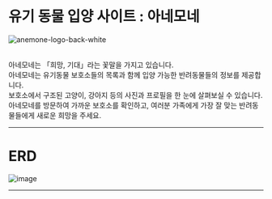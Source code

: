 # 유기 동물 입양 사이트 : 아네모네
![anemone-logo-back-white](https://github.com/hg316/AnimalApp/assets/159999471/ee3e6fc8-798e-4402-ba3e-2883f472dc19)

<br>아네모네는 「희망, 기대」라는 꽃말을 가지고 있습니다.
<br>아네모네는 유기동물 보호소들의 목록과 함께 입양 가능한 반려동물들의 정보를 제공합니다. 
<br>보호소에서 구조된 고양이, 강아지 등의 사진과 프로필을 한 눈에 살펴보실 수 있습니다.
<br>아네모네를 방문하여 가까운 보호소를 확인하고, 여러분 가족에게 가장 잘 맞는 반려동물들에게 새로운 희망을 주세요.

- - -
# ERD
![image](https://github.com/hg316/AnimalApp/assets/159999471/ac17180a-4f19-4f60-a3ab-76bdb5b1bef9)

- - -
